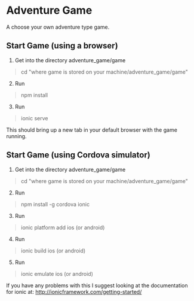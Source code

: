 Adventure Game
==============

A choose your own adventure type game.



Start Game (using a browser)
----------------------------

1. Get into the directory adventure_game/game
>cd "where game is stored on your machine/adventure_game/game"


2. Run
>npm install


3. Run
>ionic serve


This should bring up a new tab in your default browser with the game running.



Start Game (using Cordova simulator)
------------------------------------

1. Get into the directory adventure_game/game
>cd "where game is stored on your machine/adventure_game/game"


2. Run
>npm install -g cordova ionic


3. Run
>ionic platform add ios (or android)


4. Run
>ionic build ios (or android)


5. Run
>ionic emulate ios (or android)


If you have any problems with this I suggest looking at the documentation for ionic at: http://ionicframework.com/getting-started/
